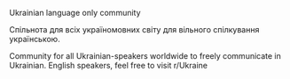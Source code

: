 Ukrainian language only community

Спільнота для всіх україномовних світу для вільного спілкування українською.

Community for all Ukrainian-speakers worldwide to freely communicate in Ukrainian. English speakers, feel free to visit r/Ukraine
